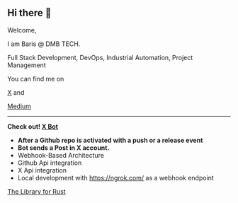 ## Hi there 👋

Welcome,

I am Baris @ DMB TECH.

Full Stack Development, DevOps, Industrial Automation, Project Management

You can find me on

[X](https://x.com/dmbtechdev) and

[Medium](https://medium.com/@dmbtechdev)


---





**Check out! [X Bot](https://github.com/dmbtechdev/x-bot)**

* **After a Github repo is activated with a push or a release event**
* **Bot sends a Post in X account.**
* Webhook-Based Architecture
* Github Api integration
* X Api integration
* Local development with https://ngrok.com/ as a webhook endpoint

[The Library for Rust](https://github.com/dmbtechdev/The_Library_for_Rust)

<!--  
**dmbtechdev/dmbtechdev** is a ✨ _special_ ✨ repository because its `README.md` (this file) appears on your GitHub profile.

Here are some ideas to get you started:

- 🔭 I’m currently working on ...
- 🌱 I’m currently learning ...
- 👯 I’m looking to collaborate on ...
- 🤔 I’m looking for help with ...
- 💬 Ask me about ...
- 📫 How to reach me: ...
- 😄 Pronouns: ...
- ⚡ Fun fact: ...
-->
